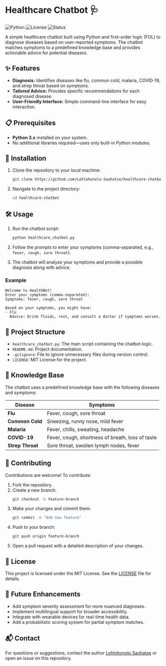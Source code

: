 # Healthcare Chatbot 🩺

![Python](https://img.shields.io/badge/Python-3.x-blue.svg)
![License](https://img.shields.io/badge/License-MIT-green.svg)
![Status](https://img.shields.io/badge/Status-Active-brightgreen.svg)

A simple healthcare chatbot built using Python and first-order logic (FOL) to diagnose diseases based on user-reported symptoms. The chatbot matches symptoms to a predefined knowledge base and provides actionable advice for potential diseases.

## ✨ Features

- **Diagnosis:** Identifies diseases like flu, common cold, malaria, COVID-19, and strep throat based on symptoms.
- **Tailored Advice:** Provides specific recommendations for each diagnosed disease.
- **User-Friendly Interface:** Simple command-line interface for easy interaction.

## 📋 Prerequisites

- **Python 3.x** installed on your system.
- No additional libraries required—uses only built-in Python modules.

## 🚀 Installation

1. Clone the repository to your local machine:
   ```bash
   git clone https://github.com/Lehlohonolo-Saohatse/healthcare-chatbot.git
   ```

2. Navigate to the project directory:
   ```bash
   cd healthcare-chatbot
   ```

## 🛠️ Usage

1. Run the chatbot script:
   ```bash
   python healthcare_chatbot.py
   ```

2. Follow the prompts to enter your symptoms (comma-separated, e.g., `fever, cough, sore throat`).
3. The chatbot will analyze your symptoms and provide a possible diagnosis along with advice.

### Example
```plaintext
Welcome to HealthBot!
Enter your symptoms (comma-separated):
Symptoms: fever, cough, sore throat

Based on your symptoms, you might have:
- Flu
  Advice: Drink fluids, rest, and consult a doctor if symptoms worsen.
```

## 📂 Project Structure

- `healthcare_chatbot.py`: The main script containing the chatbot logic.
- `README.md`: Project documentation.
- `.gitignore`: File to ignore unnecessary files during version control.
- `LICENSE`: MIT License for the project.

## 🧠 Knowledge Base

The chatbot uses a predefined knowledge base with the following diseases and symptoms:

| Disease        | Symptoms                              |
|----------------|---------------------------------------|
| **Flu**        | Fever, cough, sore throat            |
| **Common Cold**| Sneezing, runny nose, mild fever     |
| **Malaria**    | Fever, chills, sweating, headache    |
| **COVID-19**   | Fever, cough, shortness of breath, loss of taste |
| **Strep Throat**| Sore throat, swollen lymph nodes, fever |

## 🤝 Contributing

Contributions are welcome! To contribute:

1. Fork the repository.
2. Create a new branch:
   ```bash
   git checkout -b feature-branch
   ```
3. Make your changes and commit them:
   ```bash
   git commit -m "Add new feature"
   ```
4. Push to your branch:
   ```bash
   git push origin feature-branch
   ```
5. Open a pull request with a detailed description of your changes.

## 📜 License

This project is licensed under the MIT License. See the [LICENSE](LICENSE) file for details.

## 🔮 Future Enhancements

- Add symptom severity assessment for more nuanced diagnoses.
- Implement multilingual support for broader accessibility.
- Integrate with wearable devices for real-time health data.
- Add a probabilistic scoring system for partial symptom matches.

## 📬 Contact

For questions or suggestions, contact the author [Lehlohonolo Saohatse](https://github.com/Lehlohonolo-Saohatse) or open an issue on this repository.